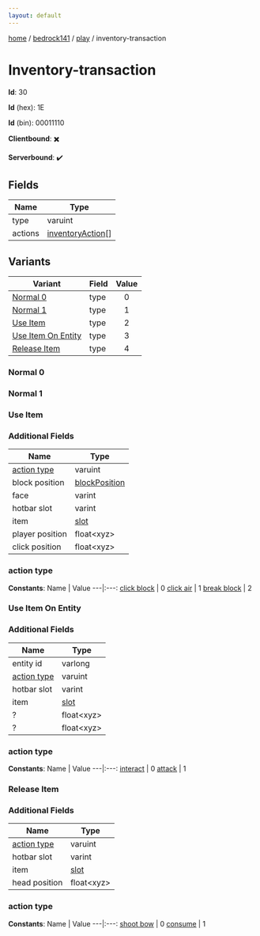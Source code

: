 ```yaml
---
layout: default
---
```


[home](/)  /  [bedrock141](/protocol/bedrock141)  /  [play](/protocol/bedrock141/play)  /  inventory-transaction

# Inventory-transaction

**Id**: 30

**Id** (hex): 1E

**Id** (bin): 00011110

**Clientbound**: ✖️

**Serverbound**: ✔️

## Fields

Name | Type
---|---
type | varuint
actions | [inventoryAction](/protocol/bedrock141/types/inventory-action)[]

## Variants

Variant | Field | Value
---|---|:---:
[Normal 0](#normal_0) | type | 0
[Normal 1](#normal_1) | type | 1
[Use Item](#use_item) | type | 2
[Use Item On Entity](#use_item_on_entity) | type | 3
[Release Item](#release_item) | type | 4

### Normal 0

### Normal 1

### Use Item

### Additional Fields

Name | Type
---|---
[action type](#use-item_action-type) | varuint
block position | [blockPosition](/protocol/bedrock141/types/block-position)
face | varint
hotbar slot | varint
item | [slot](/protocol/bedrock141/types/slot)
player position | float&lt;xyz&gt;
click position | float&lt;xyz&gt;

### action type

**Constants**:
Name | Value
---|:---:
[click block](use-item_action-type_click-block) | 0
[click air](use-item_action-type_click-air) | 1
[break block](use-item_action-type_break-block) | 2

### Use Item On Entity

### Additional Fields

Name | Type
---|---
entity id | varlong
[action type](#use-item-on-entity_action-type) | varuint
hotbar slot | varint
item | [slot](/protocol/bedrock141/types/slot)
? | float&lt;xyz&gt;
? | float&lt;xyz&gt;

### action type

**Constants**:
Name | Value
---|:---:
[interact](use-item-on-entity_action-type_interact) | 0
[attack](use-item-on-entity_action-type_attack) | 1

### Release Item

### Additional Fields

Name | Type
---|---
[action type](#release-item_action-type) | varuint
hotbar slot | varint
item | [slot](/protocol/bedrock141/types/slot)
head position | float&lt;xyz&gt;

### action type

**Constants**:
Name | Value
---|:---:
[shoot bow](release-item_action-type_shoot-bow) | 0
[consume](release-item_action-type_consume) | 1

